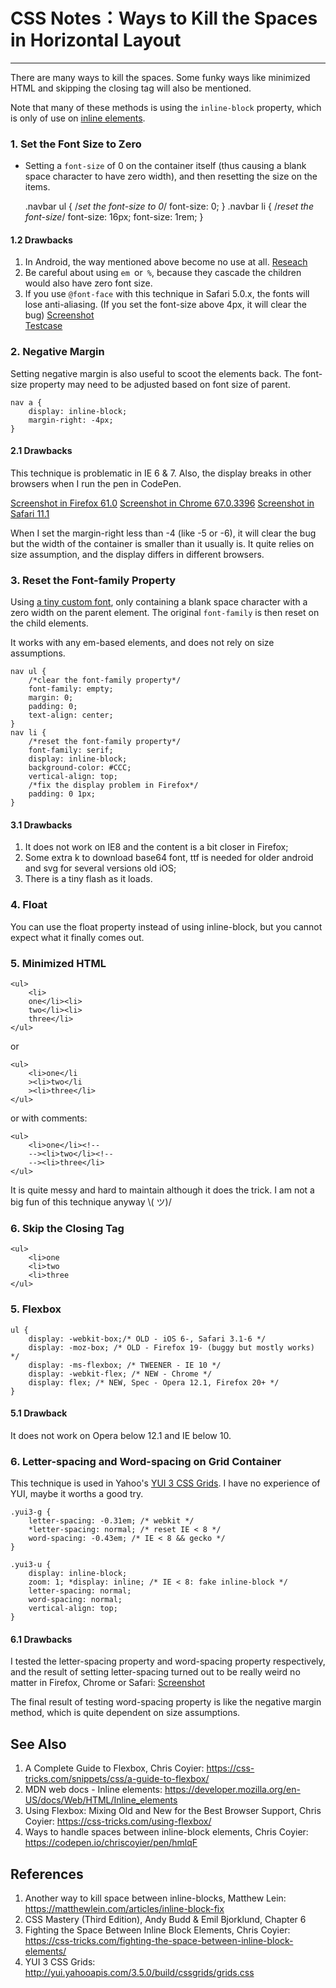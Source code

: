 # CSS Notes：Ways to Kill the Spaces in Horizontal Layout

***
There are many ways to kill the spaces. Some funky ways like minimized HTML and skipping the closing tag will also be mentioned.

Note that many of these methods is using the ``inline-block`` property, which is only of use on [inline elements](https://developer.mozilla.org/en-US/docs/Web/HTML/Inline_elements).

### 1. Set the Font Size to Zero
 * Setting a ``font-size`` of 0 on the container itself (thus causing a blank space character to have zero width), and then resetting the size on the items.
 
     .navbar ul {
         /*set the font-size to 0*/
         font-size: 0;
     }
     .navbar li {
         /*reset the font-size*/
         font-size: 16px;
         font-size: 1rem;
     }

#### 1.2 Drawbacks

1. In Android, the way mentioned above become no use at all. [Reseach](https://codepen.io/stowball/details/LsICH)
2. Be careful about  using ``em ``or`` %``,  because they cascade the children would also have zero font size.
3. If you use ``@font-face`` with this technique in Safari 5.0.x, the fonts will lose anti-aliasing. (If you set the font-size above 4px, it will clear the bug)
[Screenshot]( https://cdn.css-tricks.com/wp-content/uploads/2012/04/Screen-Shot-2013-06-11-at-4.23.03-PM.png)  
[Testcase](http://jsfiddle.net/39GZd/7/)

### 2. Negative Margin
Setting negative margin is also useful to scoot the elements back. The font-size property may need to be adjusted based on font size of parent.

	nav a {
	    display: inline-block;
	    margin-right: -4px;
	}

#### 2.1 Drawbacks

This technique is problematic in IE 6 & 7. Also, the display breaks in other browsers when I run the pen in CodePen.

[Screenshot in Firefox 61.0](https://s15.postimg.cc/95ei4lni3/2018-07-01_7.17.00.png)
[Screenshot in Chrome 67.0.3396](https://postimg.cc/image/6o2qxm693/)
[Screenshot in Safari 11.1](https://s15.postimg.cc/4xjpw0tu3/2018-07-01_7.28.09.png)

When I set the margin-right less than -4 (like -5 or -6), it will clear the bug but the width of the container is smaller than it usually is. It quite relies on size assumption, and the display differs in different browsers.

### 3. Reset the Font-family Property

Using [a tiny custom font](https://matthewlein.com/articles/inline-block-fix), only containing a blank space character with a zero width on the parent element. The original ``font-family`` is then reset on the child elements. 

It works with any em-based elements, and does not rely on size assumptions.

	nav ul {
	    /*clear the font-family property*/
	    font-family: empty;
	    margin: 0;
	    padding: 0;
	    text-align: center;
	}
	nav li {
	    /*reset the font-family property*/
	    font-family: serif;
	    display: inline-block;
	    background-color: #CCC;
	    vertical-align: top;
	    /*fix the display problem in Firefox*/
	    padding: 0 1px;
	}

#### 3.1 Drawbacks
1. It does not work on IE8 and the content is a bit closer in Firefox;
2. Some extra k to download base64 font, ttf is needed for older android and svg for several versions old iOS;
3. There is a tiny flash as it loads.

### 4. Float
You can use the float property instead of using inline-block, but you cannot expect what it finally comes out.

### 5. Minimized HTML

	<ul>
	    <li>
	    one</li><li>
	    two</li><li>
	    three</li>
	</ul>
or

	<ul>
	    <li>one</li
	    ><li>two</li
	    ><li>three</li>
	</ul>
or with comments:

	<ul>
	    <li>one</li><!--
	    --><li>two</li><!--
	    --><li>three</li>
	</ul>

It is quite messy and hard to maintain although it does the trick. I am not a big fun of this technique anyway \\( ツ)/

### 6. Skip the Closing Tag

	<ul>
	    <li>one
	    <li>two
	    <li>three
	</ul>

### 5. Flexbox

	ul {
	    display: -webkit-box;/* OLD - iOS 6-, Safari 3.1-6 */
	    display: -moz-box; /* OLD - Firefox 19- (buggy but mostly works) */
	    display: -ms-flexbox; /* TWEENER - IE 10 */
	    display: -webkit-flex; /* NEW - Chrome */
	    display: flex; /* NEW, Spec - Opera 12.1, Firefox 20+ */
	}

#### 5.1 Drawback
It does not work on Opera below 12.1 and IE below 10.


### 6. Letter-spacing and Word-spacing on Grid Container

This technique is used in Yahoo's [YUI 3 CSS Grids](http://yui.yahooapis.com/3.5.0/build/cssgrids/grids.css). I have no experience of YUI, maybe it worths a good try.

	.yui3-g {
	    letter-spacing: -0.31em; /* webkit */
	    *letter-spacing: normal; /* reset IE < 8 */
	    word-spacing: -0.43em; /* IE < 8 && gecko */
	}

	.yui3-u {
	    display: inline-block;
	    zoom: 1; *display: inline; /* IE < 8: fake inline-block */
	    letter-spacing: normal;
	    word-spacing: normal;
	    vertical-align: top;
	}

#### 6.1 Drawbacks

I tested the letter-spacing property and word-spacing property respectively, and the result of setting letter-spacing turned out to be really weird no matter in Firefox, Chrome or Safari: [Screenshot](https://s15.postimg.cc/ufbb79inv/2018-07-01_9.25.26.png)

The final result of testing word-spacing property is like the negative margin method, which is quite dependent on size assumptions.

## See Also

1. A Complete Guide to Flexbox, Chris Coyier: https://css-tricks.com/snippets/css/a-guide-to-flexbox/
2.  MDN web docs - Inline elements: https://developer.mozilla.org/en-US/docs/Web/HTML/Inline_elements
3.  Using Flexbox: Mixing Old and New for the Best Browser Support, Chris Coyier: https://css-tricks.com/using-flexbox/
4.  Ways to handle spaces between inline-block elements, Chris Coyier: https://codepen.io/chriscoyier/pen/hmlqF


## References

1. Another way to kill space between inline-blocks, Matthew Lein: https://matthewlein.com/articles/inline-block-fix
2. CSS Mastery (Third Edition), Andy Budd & Emil Bjorklund, Chapter 6
3. Fighting the Space Between Inline Block Elements, Chris Coyier: https://css-tricks.com/fighting-the-space-between-inline-block-elements/ 
4. YUI 3 CSS Grids: http://yui.yahooapis.com/3.5.0/build/cssgrids/grids.css
